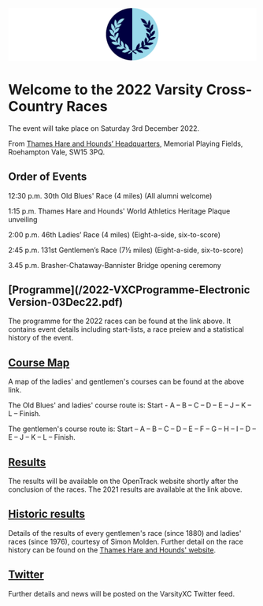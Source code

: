 ![VM Logo](VMLogo-Banner-20Nov18.png)

# Welcome to the 2022 Varsity Cross-Country Races

The event will take place on Saturday 3rd December 2022.

From [Thames Hare and Hounds’ Headquarters](https://www.google.co.uk/maps/place/Richard+Evans+Memorial+Playing+Fields,+Roehampton+Vale,+Wimbledon,+London+SW15+3PQ/@51.436469,-0.2617758,2165m/data=!3m1!1e3!4m5!3m4!1s0x48760ec95afaa43f:0xfc203bb538bd992a!8m2!3d51.436469!4d-0.2530211),
Memorial Playing Fields, Roehampton Vale, SW15 3PQ.

## Order of Events

12:30 p.m. 30th Old Blues' Race (4 miles)
(All alumni welcome)

1:15 p.m. Thames Hare and Hounds' World Athletics Heritage Plaque unveiling

2:00 p.m. 46th Ladies’ Race (4 miles)
(Eight-a-side, six-to-score)

2:45 p.m. 131st Gentlemen’s Race (7½ miles)
(Eight-a-side, six-to-score)

3.45 p.m. Brasher-Chataway-Bannister Bridge opening ceremony

## [Programme](/2022-VXCProgramme-Electronic Version-03Dec22.pdf)

The programme for the 2022 races can be found at the link above. It contains event details including start-lists, a race preiew and a statistical history of the event.

## [Course Map](/TH%26H-VarsityCourse-2000-date.png)

A map of the ladies' and gentlemen's courses can be found at the above link. 

The Old Blues' and ladies' course route is: Start - A – B – C – D – E – J – K – L – Finish.

The gentlemen's course route is: Start – A – B – C – D – E – F – G – H – I – D – E – J – K – L – Finish.

## [Results](https://data.opentrack.run/en-gb/x/2021/GBR/varsityxc/)

The results will be available on the OpenTrack website shortly after the conclusion of the races. The 2021 results are available at the link above.

## [Historic results](/VarsityXC-HistoricResults.pdf)

Details of the results of every gentlemen's race (since 1880) and ladies' races (since 1976), courtesy of Simon Molden. Further detail on the race history can be found on the [Thames Hare and Hounds' website](http://www.thameshareandhounds.org.uk/varsity-match/).

## [Twitter](https://twitter.com/oxfcamxc?lang=en)

Further details and news will be posted on the VarsityXC Twitter feed.

